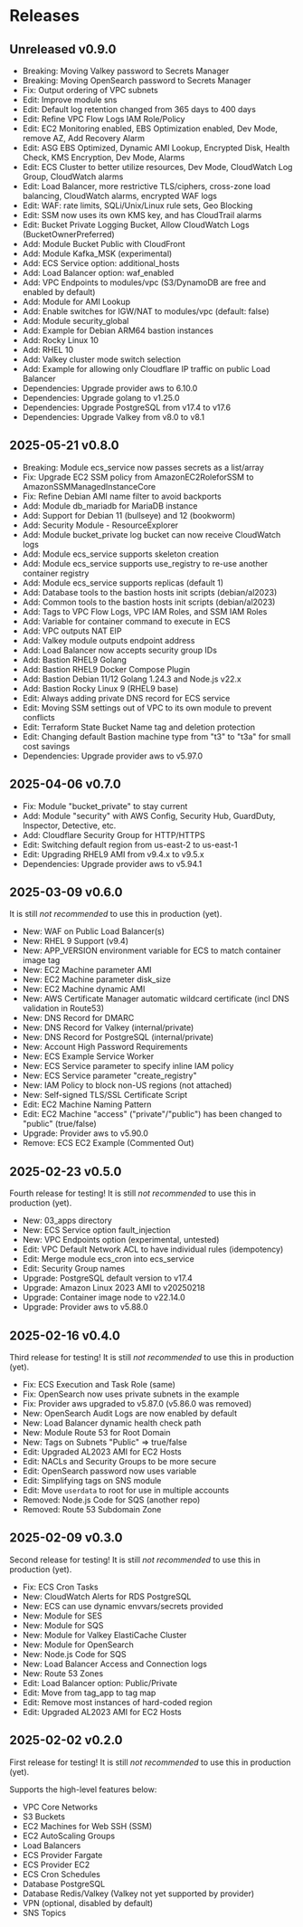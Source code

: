 # Releases

## Unreleased v0.9.0

- Breaking: Moving Valkey password to Secrets Manager
- Breaking: Moving OpenSearch password to Secrets Manager
- Fix: Output ordering of VPC subnets
- Edit: Improve module sns
- Edit: Default log retention changed from 365 days to 400 days
- Edit: Refine VPC Flow Logs IAM Role/Policy
- Edit: EC2 Monitoring enabled, EBS Optimization enabled, Dev Mode, remove AZ, Add Recovery Alarm
- Edit: ASG EBS Optimized, Dynamic AMI Lookup, Encrypted Disk, Health Check, KMS Encryption, Dev Mode, Alarms
- Edit: ECS Cluster to better utilize resources, Dev Mode, CloudWatch Log Group, CloudWatch alarms
- Edit: Load Balancer, more restrictive TLS/ciphers, cross-zone load balancing, CloudWatch alarms, encrypted WAF logs
- Edit: WAF: rate limits, SQLi/Unix/Linux rule sets, Geo Blocking
- Edit: SSM now uses its own KMS key, and has CloudTrail alarms
- Edit: Bucket Private Logging Bucket, Allow CloudWatch Logs (BucketOwnerPreferred)
- Add: Module Bucket Public with CloudFront
- Add: Module Kafka_MSK (experimental)
- Add: ECS Service option: additional_hosts
- Add: Load Balancer option: waf_enabled
- Add: VPC Endpoints to modules/vpc (S3/DynamoDB are free and enabled by default)
- Add: Module for AMI Lookup
- Add: Enable switches for IGW/NAT to modules/vpc (default: false)
- Add: Module security_global
- Add: Example for Debian ARM64 bastion instances
- Add: Rocky Linux 10
- Add: RHEL 10
- Add: Valkey cluster mode switch selection
- Add: Example for allowing only Cloudflare IP traffic on public Load Balancer
- Dependencies: Upgrade provider aws to 6.10.0
- Dependencies: Upgrade golang to v1.25.0
- Dependencies: Upgrade PostgreSQL from v17.4 to v17.6
- Dependencies: Upgrade Valkey from v8.0 to v8.1

## 2025-05-21 v0.8.0

- Breaking: Module ecs_service now passes secrets as a list/array
- Fix: Upgrade EC2 SSM policy from AmazonEC2RoleforSSM to AmazonSSMManagedInstanceCore
- Fix: Refine Debian AMI name filter to avoid backports
- Add: Module db_mariadb for MariaDB instance
- Add: Support for Debian 11 (bullseye) and 12 (bookworm)
- Add: Security Module - ResourceExplorer
- Add: Module bucket_private log bucket can now receive CloudWatch logs
- Add: Module ecs_service supports skeleton creation
- Add: Module ecs_service supports use_registry to re-use another container registry
- Add: Module ecs_service supports replicas (default 1)
- Add: Database tools to the bastion hosts init scripts (debian/al2023)
- Add: Common tools to the bastion hosts init scripts (debian/al2023)
- Add: Tags to VPC Flow Logs, VPC IAM Roles, and SSM IAM Roles
- Add: Variable for container command to execute in ECS
- Add: VPC outputs NAT EIP
- Add: Valkey module outputs endpoint address
- Add: Load Balancer now accepts security group IDs
- Add: Bastion RHEL9 Golang
- Add: Bastion RHEL9 Docker Compose Plugin
- Add: Bastion Debian 11/12 Golang 1.24.3 and Node.js v22.x
- Add: Bastion Rocky Linux 9 (RHEL9 base)
- Edit: Always adding private DNS record for ECS service
- Edit: Moving SSM settings out of VPC to its own module to prevent conflicts
- Edit: Terraform State Bucket Name tag and deletion protection
- Edit: Changing default Bastion machine type from "t3" to "t3a" for small cost savings
- Dependencies: Upgrade provider aws to v5.97.0

## 2025-04-06 v0.7.0

- Fix: Module "bucket_private" to stay current
- Add: Module "security" with AWS Config, Security Hub, GuardDuty, Inspector, Detective, etc.
- Add: Cloudflare Security Group for HTTP/HTTPS
- Edit: Switching default region from us-east-2 to us-east-1
- Edit: Upgrading RHEL9 AMI from v9.4.x to v9.5.x
- Dependencies: Upgrade provider aws to v5.94.1

## 2025-03-09 v0.6.0

It is still _not recommended_ to use this in production (yet).

- New: WAF on Public Load Balancer(s)
- New: RHEL 9 Support (v9.4)
- New: APP_VERSION environment variable for ECS to match container image tag
- New: EC2 Machine parameter AMI
- New: EC2 Machine parameter disk_size
- New: EC2 Machine dynamic AMI
- New: AWS Certificate Manager automatic wildcard certificate (incl DNS validation in Route53)
- New: DNS Record for DMARC
- New: DNS Record for Valkey (internal/private)
- New: DNS Record for PostgreSQL (internal/private)
- New: Account High Password Requirements
- New: ECS Example Service Worker
- New: ECS Service parameter to specify inline IAM policy
- New: ECS Service parameter "create_registry"
- New: IAM Policy to block non-US regions (not attached)
- New: Self-signed TLS/SSL Certificate Script
- Edit: EC2 Machine Naming Pattern
- Edit: EC2 Machine "access" ("private"/"public") has been changed to "public" (true/false)
- Upgrade: Provider aws to v5.90.0
- Remove: ECS EC2 Example (Commented Out)

## 2025-02-23 v0.5.0

Fourth release for testing!
It is still _not recommended_ to use this in production (yet).

- New: 03_apps directory
- New: ECS Service option fault_injection
- New: VPC Endpoints option (experimental, untested)
- Edit: VPC Default Network ACL to have individual rules (idempotency)
- Edit: Merge module ecs_cron into ecs_service
- Edit: Security Group names
- Upgrade: PostgreSQL default version to v17.4
- Upgrade: Amazon Linux 2023 AMI to v20250218
- Upgrade: Container image node to v22.14.0
- Upgrade: Provider aws to v5.88.0

## 2025-02-16 v0.4.0

Third release for testing!
It is still _not recommended_ to use this in production (yet).

- Fix: ECS Execution and Task Role (same)
- Fix: OpenSearch now uses private subnets in the example
- Fix: Provider aws upgraded to v5.87.0 (v5.86.0 was removed)
- New: OpenSearch Audit Logs are now enabled by default
- New: Load Balancer dynamic health check path
- New: Module Route 53 for Root Domain
- New: Tags on Subnets "Public" => true/false
- Edit: Upgraded AL2023 AMI for EC2 Hosts
- Edit: NACLs and Security Groups to be more secure
- Edit: OpenSearch password now uses variable
- Edit: Simplifying tags on SNS module
- Edit: Move `userdata` to root for use in multiple accounts
- Removed: Node.js Code for SQS (another repo)
- Removed: Route 53 Subdomain Zone

## 2025-02-09 v0.3.0

Second release for testing!
It is still _not recommended_ to use this in production (yet).

- Fix: ECS Cron Tasks
- New: CloudWatch Alerts for RDS PostgreSQL
- New: ECS can use dynamic envvars/secrets provided
- New: Module for SES
- New: Module for SQS
- New: Module for Valkey ElastiCache Cluster
- New: Module for OpenSearch
- New: Node.js Code for SQS
- New: Load Balancer Access and Connection logs
- New: Route 53 Zones
- Edit: Load Balancer option: Public/Private
- Edit: Move from tag_app to tag map
- Edit: Remove most instances of hard-coded region
- Edit: Upgraded AL2023 AMI for EC2 Hosts

## 2025-02-02 v0.2.0

First release for testing!
It is still _not recommended_ to use this in production (yet).

Supports the high-level features below:

- VPC Core Networks
- S3 Buckets
- EC2 Machines for Web SSH (SSM)
- EC2 AutoScaling Groups
- Load Balancers
- ECS Provider Fargate
- ECS Provider EC2
- ECS Cron Schedules
- Database PostgreSQL
- Database Redis/Valkey (Valkey not yet supported by provider)
- VPN (optional, disabled by default)
- SNS Topics
